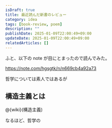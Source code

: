 ```yaml
---
isDraft: true
title: 最近読んだ新書のレビュー
category: idea
tags: [book-review, poem]
description: ""
publishDate: 2025-01-09T22:00:49+09:00
updateDate: 2025-01-09T22:00:49+09:00
relatedArticles: []
---
```


ふと、以下の note が目にとまったので読んでみた。

https://note.com/hgsgtk/n/n669cb4a92a73

哲学については素人ではあるが

## 構造主義とは

@{wiki}(構造主義)

なるほど、哲学の